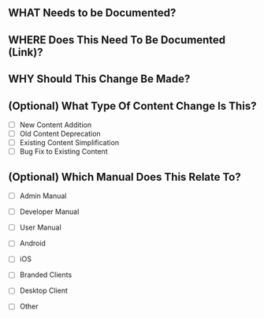 ## WHAT Needs to be Documented?


## WHERE Does This Need To Be Documented (Link)?


## WHY Should This Change Be Made?


## (Optional) What Type Of Content Change Is This? 
- [ ] New Content Addition
- [ ] Old Content Deprecation
- [ ] Existing Content Simplification
- [ ] Bug Fix to Existing Content

## (Optional) Which Manual Does This Relate To?
- [ ] Admin Manual
- [ ] Developer Manual
- [ ] User Manual
- [ ] Android
- [ ] iOS
- [ ] Branded Clients
- [ ] Desktop Client
- [ ] Other

